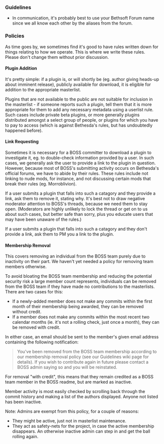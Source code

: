 ### Guidelines

* In communication, it's probably best to use your Bethsoft Forum name since we all know each other by the aliases from the forum.

### Policies

As time goes by, we sometimes find it's good to have rules written down for things relating to how we operate. This is where we write these rules. Please don't change them without prior discussion.

#### Plugin Addition

It's pretty simple: if a plugin is, or will shortly be (eg. author giving heads-up about imminent release), publicly available for download, it is eligible for addition to the appropriate masterlist.

Plugins that are not available to the public are not suitable for inclusion in the masterlist - if someone reports such a plugin, tell them that it is more appropriate for them to add any necessary metadata using a userlist rule. Such cases include private beta plugins, or more generally plugins distributed amongst a select group of people, or plugins for which you have to pay to access (which is against Bethesda's rules, but has undoubtedly happened before).

#### Link Requesting

Sometimes it is necessary for a BOSS committer to download a plugin to investigate it, eg. to double-check information provided by a user. In such cases, we generally ask the user to provide a link to the plugin in question. However, because most of BOSS's submitting activity occurs on Bethesda's official forums, we have to abide by their rules. These rules include not linking to nude mods, for instance, and not discussing certain mods that break their rules (eg. Morroblivion).

If a user submits a plugin that falls into such a catagory and they provide a link, ask them to remove it, stating why. It's best not to draw negative moderator attention to BOSS's threads, because we need them to stay open. (Moderators are highly unlikely to lock the thread or get on to us about such cases, but better safe than sorry, plus you educate users that may have been unaware of the rules.)

If a user submits a plugin that falls into such a catagory and they don't provide a link, ask them to PM you a link to the plugin.

#### Membership Removal

This covers removing an individual from the BOSS team purely due to inactivity on their part. We haven't yet needed a policy for removing team members otherwise.

To avoid bloating the BOSS team membership and reducing the potential security risk a large member count represents, individuals can be removed from the BOSS team if they have made no contributions to the masterlists. There are two cases for this:

* If a newly-added member does not make any commits within the first month of their membership being awarded, they can be removed without credit.
* If a member does not make any commits within the most recent two calendar months (ie. it's not a rolling check, just once a month), they can be removed with credit.

In either case, an email should be sent to the member's given email address containing the following notification:

> You've been removed from the BOSS team membership according to our membership removal policy (see our Guidelines wiki page for details). If you wish to contribute again in future please contact a BOSS admin saying so and you will be reinstated.

For removal "with credit", this means that they remain credited as a BOSS team member in the BOSS readme, but are marked as inactive.

Member activity is most easily checked by scrolling back through the commit history and making a list of the authors displayed. Anyone not listed has been inactive.

Note: Admins are exempt from this policy, for a couple of reasons:

* They might be active, just not in masterlist maintenance.
* They act as safety-nets for the project, in case the active membership disappears. An otherwise inactive admin can step in and get the ball rolling again.